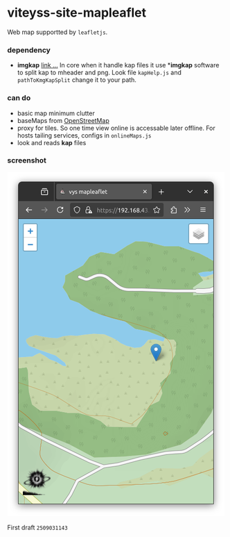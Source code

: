 # viteyss-site-mapleaflet

Web map supportted by `leafletjs`. 


### dependency

- **imgkap** [link ...](https://github.com/nohal/imgkap)
In core when it handle kap files it use ***imgkap** software to split kap to mheader and png. Look file `kapHelp.js` and `pathToKmgKapSplit` change it to your path.


### can do

- basic map minimum clutter
- baseMaps from [OpenStreetMap](http://www.openstreetmap.org/copyright)
- proxy for tiles. So one time view online is accessable later offline. For hosts tailing services, configs in `onlineMaps.js`
- look and reads **kap** files


### screenshot

![](./examples/screen_2509031143.png)

First draft `2509031143`

